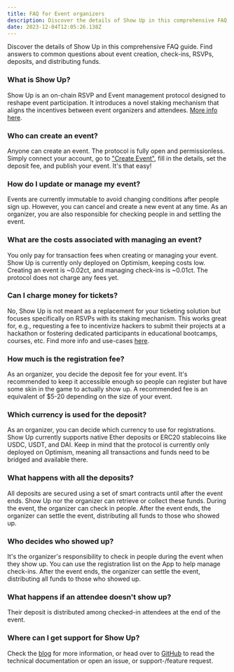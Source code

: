 ```yaml
---
title: FAQ for Event organizers
description: Discover the details of Show Up in this comprehensive FAQ guide. Find answers to common questions about event creation, check-ins, RSVPs, deposits, and distributing funds.
date: 2023-12-04T12:05:26.138Z
---
```


Discover the details of Show Up in this comprehensive FAQ guide. Find answers to common questions about event creation, check-ins, RSVPs, deposits, and distributing funds.

### What is Show Up?

Show Up is an on-chain RSVP and Event management protocol designed to reshape event participation. It introduces a novel staking mechanism that aligns the incentives between event organizers and attendees. [More info here](https://blog.showup.events/introducing-show-up-protocol).

### Who can create an event?

Anyone can create an event. The protocol is fully open and permissionless. Simply connect your account, go to ["Create Event"](https://www.showup.events/create), fill in the details, set the deposit fee, and publish your event. It's that easy!

### How do I update or manage my event?

Events are currently immutable to avoid changing conditions after people sign up. However, you can cancel and create a new event at any time. As an organizer, you are also responsible for checking people in and settling the event.

### What are the costs associated with managing an event?

You only pay for transaction fees when creating or managing your event. Show Up is currently only deployed on Optimism, keeping costs low. Creating an event is ~0.02ct, and managing check-ins is ~0.01ct. The protocol does not charge any fees yet.

### Can I charge money for tickets?

No, Show Up is not meant as a replacement for your ticketing solution but focuses specifically on RSVPs with its staking mechanism. This works great for, e.g., requesting a fee to incentivize hackers to submit their projects at a hackathon or fostering dedicated participants in educational bootcamps, courses, etc. Find more info and use-cases [here](https://blog.showup.events/introducing-show-up-protocol).

### How much is the registration fee?

As an organizer, you decide the deposit fee for your event. It's recommended to keep it accessible enough so people can register but have some skin in the game to actually show up. A recommended fee is an equivalent of $5-20 depending on the size of your event.

### Which currency is used for the deposit?

As an organizer, you can decide which currency to use for registrations. Show Up currently supports native Ether deposits or ERC20 stablecoins like USDC, USDT, and DAI. Keep in mind that the protocol is currently only deployed on Optimism, meaning all transactions and funds need to be bridged and available there.

### What happens with all the deposits?

All deposits are secured using a set of smart contracts until after the event ends. Show Up nor the organizer can retrieve or collect these funds. During the event, the organizer can check in people. After the event ends, the organizer can settle the event, distributing all funds to those who showed up.

### Who decides who showed up?

It's the organizer's responsibility to check in people during the event when they show up. You can use the registration list on the App to help manage check-ins. After the event ends, the organizer can settle the event, distributing all funds to those who showed up.

### What happens if an attendee doesn't show up?

Their deposit is distributed among checked-in attendees at the end of the event.

### Where can I get support for Show Up?

Check the [blog](https://blog.showup.events/) for more information, or head over to [GitHub](https://github.com/wslyvh/show-up) to read the technical documentation or open an issue, or support-/feature request.
